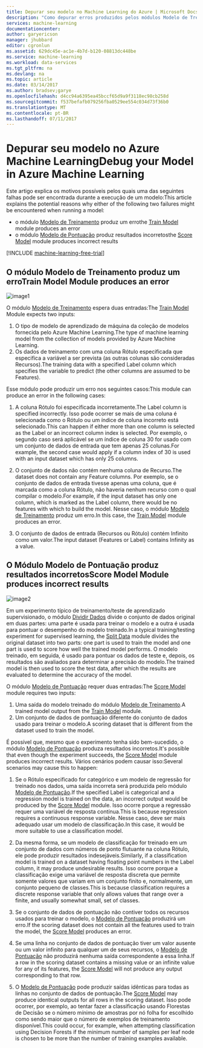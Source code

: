 ```yaml
---
title: Depurar seu modelo no Machine Learning do Azure | Microsoft Docs
description: "Como depurar erros produzidos pelos módulos Modelo de Treinamento e Modelo de Pontuação no Azure Machine Learning."
services: machine-learning
documentationcenter: 
author: garyericson
manager: jhubbard
editor: cgronlun
ms.assetid: 629dc45e-ac1e-4b7d-b120-08813dc448be
ms.service: machine-learning
ms.workload: data-services
ms.tgt_pltfrm: na
ms.devlang: na
ms.topic: article
ms.date: 03/14/2017
ms.author: bradsev;garye
ms.openlocfilehash: d4cc94a6395ea45bccf65d9a9f3118ec98cb258d
ms.sourcegitcommit: f537befafb079256fba0529ee554c034d73f36b0
ms.translationtype: MT
ms.contentlocale: pt-BR
ms.lasthandoff: 07/11/2017
---
```

# <a name="debug-your-model-in-azure-machine-learning"></a><span data-ttu-id="6eaaf-103">Depurar seu modelo no Azure Machine Learning</span><span class="sxs-lookup"><span data-stu-id="6eaaf-103">Debug your Model in Azure Machine Learning</span></span>

<span data-ttu-id="6eaaf-104">Este artigo explica os motivos possíveis pelos quais uma das seguintes falhas pode ser encontrada durante a execução de um modelo:</span><span class="sxs-lookup"><span data-stu-id="6eaaf-104">This article explains the potential reasons why either of the following two failures might be encountered when running a model:</span></span>

* <span data-ttu-id="6eaaf-105">o módulo [Modelo de Treinamento][train-model] produz um erro</span><span class="sxs-lookup"><span data-stu-id="6eaaf-105">the [Train Model][train-model] module produces an error</span></span> 
* <span data-ttu-id="6eaaf-106">o módulo [Modelo de Pontuação][score-model] produz resultados incorretos</span><span class="sxs-lookup"><span data-stu-id="6eaaf-106">the [Score Model][score-model] module produces incorrect results</span></span> 

[!INCLUDE [machine-learning-free-trial](../../includes/machine-learning-free-trial.md)]

## <a name="train-model-module-produces-an-error"></a><span data-ttu-id="6eaaf-107">O módulo Modelo de Treinamento produz um erro</span><span class="sxs-lookup"><span data-stu-id="6eaaf-107">Train Model Module produces an error</span></span>

![image1](./media/machine-learning-debug-models/train_model-1.png)

<span data-ttu-id="6eaaf-109">O módulo [Modelo de Treinamento][train-model] espera duas entradas:</span><span class="sxs-lookup"><span data-stu-id="6eaaf-109">The [Train Model][train-model] Module expects two inputs:</span></span>

1. <span data-ttu-id="6eaaf-110">O tipo de modelo de aprendizado de máquina da coleção de modelos fornecida pelo Azure Machine Learning.</span><span class="sxs-lookup"><span data-stu-id="6eaaf-110">The type of machine learning model from the collection of models provided by Azure Machine Learning.</span></span>
2. <span data-ttu-id="6eaaf-111">Os dados de treinamento com uma coluna Rótulo especificada que especifica a variável a ser prevista (as outras colunas são consideradas Recursos).</span><span class="sxs-lookup"><span data-stu-id="6eaaf-111">The training data with a specified Label column which specifies the variable to predict (the other columns are assumed to be Features).</span></span>

<span data-ttu-id="6eaaf-112">Esse módulo pode produzir um erro nos seguintes casos:</span><span class="sxs-lookup"><span data-stu-id="6eaaf-112">This module can produce an error in the following cases:</span></span>

1. <span data-ttu-id="6eaaf-113">A coluna Rótulo foi especificada incorretamente.</span><span class="sxs-lookup"><span data-stu-id="6eaaf-113">The Label column is specified incorrectly.</span></span> <span data-ttu-id="6eaaf-114">Isso pode ocorrer se mais de uma coluna é selecionada como o Rótulo ou um índice de coluna incorreto está selecionado.</span><span class="sxs-lookup"><span data-stu-id="6eaaf-114">This can happen if either more than one column is selected as the Label or an incorrect column index is selected.</span></span> <span data-ttu-id="6eaaf-115">Por exemplo, o segundo caso será aplicável se um índice de coluna 30 for usado com um conjunto de dados de entrada que tem apenas 25 colunas.</span><span class="sxs-lookup"><span data-stu-id="6eaaf-115">For example, the second case would apply if a column index of 30 is used with an input dataset which has only 25 columns.</span></span>

2. <span data-ttu-id="6eaaf-116">O conjunto de dados não contém nenhuma coluna de Recurso.</span><span class="sxs-lookup"><span data-stu-id="6eaaf-116">The dataset does not contain any Feature columns.</span></span> <span data-ttu-id="6eaaf-117">Por exemplo, se o conjunto de dados de entrada tivesse apenas uma coluna, que é marcada como a coluna Rótulo, não haveria nenhum recurso com o qual compilar o modelo.</span><span class="sxs-lookup"><span data-stu-id="6eaaf-117">For example, if the input dataset has only one column, which is marked as the Label column, there would be no features with which to build the model.</span></span> <span data-ttu-id="6eaaf-118">Nesse caso, o módulo [Modelo de Treinamento][train-model] produz um erro.</span><span class="sxs-lookup"><span data-stu-id="6eaaf-118">In this case, the [Train Model][train-model] module produces an error.</span></span>

3. <span data-ttu-id="6eaaf-119">O conjunto de dados de entrada (Recursos ou Rótulo) contém Infinito como um valor.</span><span class="sxs-lookup"><span data-stu-id="6eaaf-119">The input dataset (Features or Label) contains Infinity as a value.</span></span>

## <a name="score-model-module-produces-incorrect-results"></a><span data-ttu-id="6eaaf-120">O Módulo Modelo de Pontuação produz resultados incorretos</span><span class="sxs-lookup"><span data-stu-id="6eaaf-120">Score Model Module produces incorrect results</span></span>

![image2](./media/machine-learning-debug-models/train_test-2.png)

<span data-ttu-id="6eaaf-122">Em um experimento típico de treinamento/teste de aprendizado supervisionado, o módulo [Dividir Dados][split] divide o conjunto de dados original em duas partes: uma parte é usada para treinar o modelo e a outra é usada para pontuar o desempenho do modelo treinado.</span><span class="sxs-lookup"><span data-stu-id="6eaaf-122">In a typical training/testing experiment for supervised learning, the [Split Data][split] module divides the original dataset into two parts: one part is used to train the model and one part is used to score how well the trained model performs.</span></span> <span data-ttu-id="6eaaf-123">O modelo treinado, em seguida, é usado para pontuar os dados de teste e, depois, os resultados são avaliados para determinar a precisão do modelo.</span><span class="sxs-lookup"><span data-stu-id="6eaaf-123">The trained model is then used to score the test data, after which the results are evaluated to determine the accuracy of the model.</span></span>

<span data-ttu-id="6eaaf-124">O módulo [Modelo de Pontuação][score-model] requer duas entradas:</span><span class="sxs-lookup"><span data-stu-id="6eaaf-124">The [Score Model][score-model] module requires two inputs:</span></span>

1. <span data-ttu-id="6eaaf-125">Uma saída do modelo treinado do módulo [Modelo de Treinamento][train-model].</span><span class="sxs-lookup"><span data-stu-id="6eaaf-125">A trained model output from the [Train Model][train-model] module.</span></span>
2. <span data-ttu-id="6eaaf-126">Um conjunto de dados de pontuação diferente do conjunto de dados usado para treinar o modelo.</span><span class="sxs-lookup"><span data-stu-id="6eaaf-126">A scoring dataset that is different from the dataset used to train the model.</span></span>

<span data-ttu-id="6eaaf-127">É possível que, mesmo que o experimento tenha sido bem-sucedido, o módulo [Modelo de Pontuação][score-model] produza resultados incorretos.</span><span class="sxs-lookup"><span data-stu-id="6eaaf-127">It's possible that even though the experiment succeeds, the [Score Model][score-model] module produces incorrect results.</span></span> <span data-ttu-id="6eaaf-128">Vários cenários podem causar isso:</span><span class="sxs-lookup"><span data-stu-id="6eaaf-128">Several scenarios may cause this to happen:</span></span>

1. <span data-ttu-id="6eaaf-129">Se o Rótulo especificado for categórico e um modelo de regressão for treinado nos dados, uma saída incorreta será produzida pelo módulo [Modelo de Pontuação][score-model].</span><span class="sxs-lookup"><span data-stu-id="6eaaf-129">If the specified Label is categorical and a regression model is trained on the data, an incorrect output would be produced by the [Score Model][score-model] module.</span></span> <span data-ttu-id="6eaaf-130">Isso ocorre porque a regressão requer uma variável de resposta contínua.</span><span class="sxs-lookup"><span data-stu-id="6eaaf-130">This is because regression requires a continuous response variable.</span></span> <span data-ttu-id="6eaaf-131">Nesse caso, deve ser mais adequado usar um modelo de classificação.</span><span class="sxs-lookup"><span data-stu-id="6eaaf-131">In this case, it would be more suitable to use a classification model.</span></span> 

2. <span data-ttu-id="6eaaf-132">Da mesma forma, se um modelo de classificação for treinado em um conjunto de dados com números de ponto flutuante na coluna Rótulo, ele pode produzir resultados indesejáveis.</span><span class="sxs-lookup"><span data-stu-id="6eaaf-132">Similarly, if a classification model is trained on a dataset having floating point numbers in the Label column, it may produce undesirable results.</span></span> <span data-ttu-id="6eaaf-133">Isso ocorre porque a classificação exige uma variável de resposta discreta que permite somente valores que variam em um conjunto finito e, normalmente, um conjunto pequeno de classes.</span><span class="sxs-lookup"><span data-stu-id="6eaaf-133">This is because classification requires a discrete response variable that only allows values that range over a finite, and usually somewhat small, set of classes.</span></span>

3. <span data-ttu-id="6eaaf-134">Se o conjunto de dados de pontuação não contiver todos os recursos usados para treinar o modelo, o [Modelo de Pontuação][score-model] produzirá um erro.</span><span class="sxs-lookup"><span data-stu-id="6eaaf-134">If the scoring dataset does not contain all the features used to train the model, the [Score Model][score-model] produces an error.</span></span>

4. <span data-ttu-id="6eaaf-135">Se uma linha no conjunto de dados de pontuação tiver um valor ausente ou um valor infinito para qualquer um de seus recursos, o [Modelo de Pontuação][score-model] não produzirá nenhuma saída correspondente a essa linha.</span><span class="sxs-lookup"><span data-stu-id="6eaaf-135">If a row in the scoring dataset contains a missing value or an infinite value for any of its features, the [Score Model][score-model] will not produce any output corresponding to that row.</span></span>

5. <span data-ttu-id="6eaaf-136">O [Modelo de Pontuação][score-model] pode produzir saídas idênticas para todas as linhas no conjunto de dados de pontuação.</span><span class="sxs-lookup"><span data-stu-id="6eaaf-136">The [Score Model][score-model] may produce identical outputs for all rows in the scoring dataset.</span></span> <span data-ttu-id="6eaaf-137">Isso pode ocorrer, por exemplo, ao tentar fazer a classificação usando Florestas de Decisão se o número mínimo de amostras por nó folha for escolhido como sendo maior que o número de exemplos de treinamento disponível.</span><span class="sxs-lookup"><span data-stu-id="6eaaf-137">This could occur, for example, when attempting classification using Decision Forests if the minimum number of samples per leaf node is chosen to be more than the number of training examples available.</span></span>

<!-- Module References -->
[score-model]: https://msdn.microsoft.com/library/azure/401b4f92-e724-4d5a-be81-d5b0ff9bdb33/
[split]: https://msdn.microsoft.com/library/azure/70530644-c97a-4ab6-85f7-88bf30a8be5f/
[train-model]: https://msdn.microsoft.com/library/azure/5cc7053e-aa30-450d-96c0-dae4be720977/

